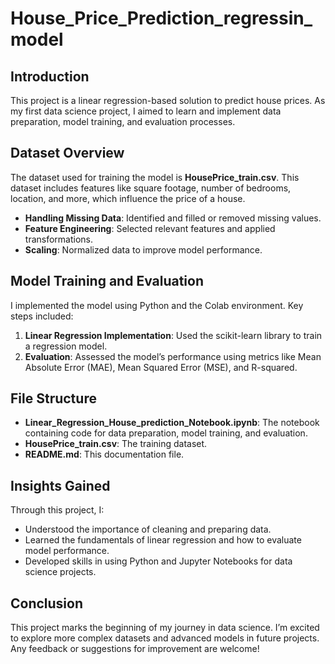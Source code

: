 <h1>House_Price_Prediction_regressin_model</h1>
<section>
    <h2>Introduction</h2>
    <p>This project is a linear regression-based solution to predict house prices. As my first data science project, I aimed to learn and implement data preparation, model training, and evaluation processes.</p>
</section>

<section>
    <h2>Dataset Overview</h2>
    <p>The dataset used for training the model is <strong>HousePrice_train.csv</strong>. This dataset includes features like square footage, number of bedrooms, location, and more, which influence the price of a house.</p>
    <ul>
        <li><strong>Handling Missing Data</strong>: Identified and filled or removed missing values.</li>
        <li><strong>Feature Engineering</strong>: Selected relevant features and applied transformations.</li>
        <li><strong>Scaling</strong>: Normalized data to improve model performance.</li>
    </ul>
</section>

<section>
    <h2>Model Training and Evaluation</h2>
    <p>I implemented the model using Python and the Colab environment. Key steps included:</p>
    <ol>
        <li><strong>Linear Regression Implementation</strong>: Used the scikit-learn library to train a regression model.</li>
        <li><strong>Evaluation</strong>: Assessed the model’s performance using metrics like Mean Absolute Error (MAE), Mean Squared Error (MSE), and R-squared.</li>
    </ol>
</section>

<section>
    <h2>File Structure</h2>
    <ul>
        <li><strong>Linear_Regression_House_prediction_Notebook.ipynb</strong>: The notebook containing code for data preparation, model training, and evaluation.</li>
        <li><strong>HousePrice_train.csv</strong>: The training dataset.</li>
        <li><strong>README.md</strong>: This documentation file.</li>
    </ul>
</section>

<section>
    <h2>Insights Gained</h2>
    <p>Through this project, I:</p>
    <ul>
        <li>Understood the importance of cleaning and preparing data.</li>
        <li>Learned the fundamentals of linear regression and how to evaluate model performance.</li>
        <li>Developed skills in using Python and Jupyter Notebooks for data science projects.</li>
    </ul>
</section>

<section>
    <h2>Conclusion</h2>
    <p>This project marks the beginning of my journey in data science. I’m excited to explore more complex datasets and advanced models in future projects. Any feedback or suggestions for improvement are welcome!</p>
</section>
